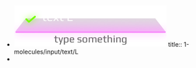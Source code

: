 - ![](https://raw.githubusercontent.com/cybercongress/prism/img-upload/components/1-molecules/input/default/L.png)
  title:: 1-molecules/input/text/L
-